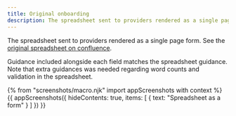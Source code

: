 ```yaml
---
title: Original onboarding
description: The spreadsheet sent to providers rendered as a single page form.
---
```

The spreadsheet sent to providers rendered as a single page form. See the [original spreadsheet on confluence](https://dfedigital.atlassian.net/wiki/spaces/BaT/pages/319258638/Spreadsheet+for+private+beta).

Guidance included alongside each field matches the spreadsheet guidance. Note that extra guidances was needed regarding word counts and validation in the spreadsheet.

{% from "screenshots/macro.njk" import appScreenshots with context %}
{{ appScreenshots({
  hideContents: true,
  items: [
    { text: "Spreadsheet as a form" }
  ]
}) }}
